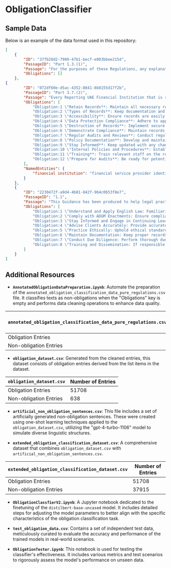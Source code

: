 
# ObligationClassifier


## Sample Data
Below is an example of the data format used in this repository:

```json
[
    {
        "ID": "37fb28d2-7989-47b1-becf-e003bbee215d",
        "PassageID": "Part 1.3.(1)",
        "Passage": "For the purposes of these Regulations, any explanatory material and guidance issued by the Competent Authority for the purpose of assisting with the implementation of the IGA and the Cabinet Resolution is integral to giving effect to the IGA and Cabinet Resolution and accordingly forms the required rights and obligations under these Regulations.\n",
        "Obligations": []
    },
{
        "ID": "072df60e-d5ac-4352-8041-8b8155d17f2b",
        "PassageID": "Part 3.7.(2)",
        "Passage": "Every Reporting UAE Financial Institution that is required to keep, obtain or create records under these Regulations shall retain those records for a period of at least six (6) years after the date of reporting to the Regulatory Authority.",
        "Obligations": [
            "Obligation:1 \"Retain Records**: Maintain all necessary records for a minimum of six years from the date of reporting to the Regulatory Authority.\"",
            "Obligation:2 \"Types of Records**: Keep documentation and information related to financial accounts, customer due diligence, account information, due diligence procedures, reporting forms, and any reports submitted to the Regulatory Authority.\"",
            "Obligation:3 \"Accessibility**: Ensure records are easily accessible and retrievable upon request by the Regulatory Authority, implying an efficient storage and retrieval system.\"",
            "Obligation:4 \"Data Protection Compliance**: Adhere to applicable data protection laws while handling personal data within the records.\"",
            "Obligation:5 \"Destruction of Records**: Implement secure destruction policies for records that are no longer required after the six-year retention period, in compliance with legal, regulatory, and operational guidelines.\"",
            "Obligation:6 \"Demonstrate Compliance**: Maintain records in a manner that demonstrates compliance with reporting obligations and can substantiate the information reported.\"",
            "Obligation:7 \"Regular Audits and Reviews**: Conduct regular audits or reviews of record retention policies and practices to ensure compliance.\"",
            "Obligation:8 \"Policy Documentation**: Develop and maintain a written record retention policy that details the approach to meeting obligations, including roles and responsibilities.\"",
            "Obligation:9 \"Stay Informed**: Keep updated with any changes to the ADGM regulations that may affect record retention requirements.\"",
            "Obligation:10 \"Internal Policies and Procedures**: Establish and uphold internal policies and procedures for managing record retention in line with regulations.\"",
            "Obligation:11 \"Training**: Train relevant staff on the record retention requirements to ensure awareness and compliance.\"",
            "Obligation:12 \"Prepare for Audits**: Be ready for potential audits or compliance checks by the Regulatory Authority, which may require providing access to retained records.\n\nThese action items should be cross-referenced with current ADGM regulations and other relevant laws or guidelines. Always consult the actual regulatory texts or seek professional advice to ensure full compliance.\""
        ],
        "NamedEntities": {
            "financial institution": "financial service provider identified as either a government agency or privately owned entity that collects funds from the public and from other institutions, and invests those funds in financial assets, such as loans, securities, bank deposits, and income-generating property"
        }
    },
    {
        "ID": "2230472f-a9d4-4b81-842f-964c0653f8e7",
        "PassageID": "1.1",
        "Passage": "This Guidance has been produced to help legal practitioners in ADGM to understand the intention behind the Application of English Law Regulations 2015 (the 'Application Regulations') and how English law has been implemented in ADGM. ADGM's legal system is based on English common law, a number of English statutes (implemented locally and consistently with the English form) and ADGM enactments which have been primarily drafted from English statutory precedents and, partly, from those of other commercially respected common law jurisdictions. There are many advantages of ADGM's approach to implementing English law, as set out below. Practitioners and businesses operating in ADGM may find it helpful to familiarize themselves with ADGM's approach.",
        "Obligations": [
            "Obligation:1 \"Understand and Apply English Law: Familiarize yourself with the Application of English Law Regulations 2015 and apply English common law principles and relevant English statutes in your legal practice within ADGM.\"",
            "Obligation:2 \"Comply with ADGM Enactments: Ensure compliance with ADGM-specific enactments, which may be based on English statutory precedents or those from other common law jurisdictions.\"",
            "Obligation:3 \"Stay Informed and Engage in Continuing Learning: Keep up to date with any changes or updates to the Application Regulations, English law, and ADGM enactments. Engage in continuing professional development to maintain a high standard of knowledge.\"",
            "Obligation:4 \"Advise Clients Accurately: Provide accurate advice to clients on how English law is applied within ADGM and the implications for their business operations.\"",
            "Obligation:5 \"Practice Ethically: Uphold ethical standards and practice in accordance with the legal and regulatory framework of ADGM, including professional conduct standards.\"",
            "Obligation:6 \"Maintain Documentation: Keep proper records that demonstrate compliance with ADGM regulations and the application of English law within ADGM.\"",
            "Obligation:7 \"Conduct Due Diligence: Perform thorough due diligence to ensure that business practices, contracts, and transactions comply with applicable laws and regulations.\"",
            "Obligation:8 \"Training and Dissemination: If responsible for compliance, train employees on relevant aspects of ADGM law and ensure effective dissemination of this information throughout the organization.\""
        ]
    }
]
```


## Additional Resources

- **`AnnotatedObligationDataPreparation.ipynb`**: Automate the preparation of the `annotated_obligation_classification_data_pure_regulations.csv` file. It classifies texts as non-obligations when the "Obligations" key is empty and performs data cleaning operations to enhance data quality.


| `annotated_obligation_classification_data_pure_regulations.csv`            | Number of Entries |
|------------------------|-------------------|
| Obligation Entries     | 5459              |
| Non-obligation Entries | 1807              |

  
- **`obligation_dataset.csv`**: Generated from the cleaned entries, this dataset consists of obligation entries derived from the list items in the dataset.

| `obligation_dataset.csv`            | Number of Entries |
|------------------------|-------------------|
| Obligation Entries     | 51708            |
| Non-obligation Entries | 638              |

- **`artificial_non_obligation_sentences.csv`**: This file includes a set of artificially generated non-obligation sentences. These were created using one-shot learning techniques applied to the `obligation_dataset.csv`, utilizing the "gpt-4-turbo-1106" model to simulate diverse linguistic structures.

- **`extended_obligation_classification_dataset.csv`**: A comprehensive dataset that combines `obligation_dataset.csv` with `artificial_non_obligation_sentences.csv`.
  

| `extended_obligation_classification_dataset.csv`            | Number of Entries |
|------------------------|-------------------|
| Obligation Entries     | 51708            |
| Non-obligation Entries | 37915              |


- **`ObligationClassfierV2.ipynb`**: A Jupyter notebook dedicated to the finetuning of the `distilbert-base-uncased` model. It includes detailed steps for adjusting the model parameters to better align with the specific characteristics of the obligation classification task.

- **`test_obligation_data.csv`**: Contains a set of independent test data, meticulously curated to evaluate the accuracy and performance of the trained models in real-world scenarios.

- **`ObligationTester.ipynb`**: This notebook is used for testing the classifier's effectiveness. It includes various metrics and test scenarios to rigorously assess the model's performance on unseen data.

